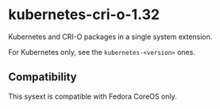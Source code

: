 # kubernetes-cri-o-1.32

Kubernetes and CRI-O packages in a single system extension.

For Kubernetes only, see the `kubernetes-<version>` ones.

## Compatibility

This sysext is compatible with Fedora CoreOS only.
